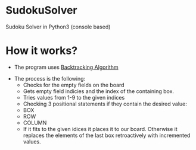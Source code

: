 # SudokuSolver
Sudoku Solver in Python3 (console based)

# How it works?
- The program uses [Backtracking Algorithm](https://en.wikipedia.org/wiki/Backtracking)
* The process is the following:
   * Checks for the empty fields on the board
   * Gets empty field indicies and the index of the containing box.
   * Tries values from 1-9 to the given indices
   * Checking 3 positional statements if they contain the desired value:
    * BOX
    * ROW
    * COLUMN
   * If it fits to the given idices it places it to our board. Otherwise it replaces the elements of the last box retroactively with incremented values.
